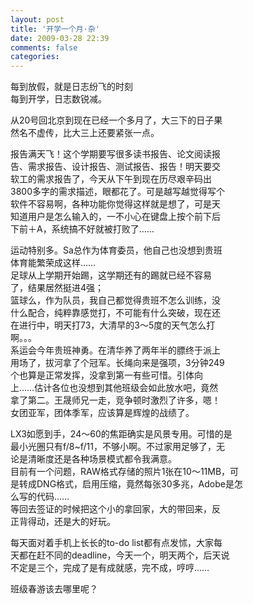 ```yaml
---
layout: post
title: '开学一个月·杂'
date: 2009-03-28 22:39
comments: false
categories: 
---
```

    

每到放假，就是日志纷飞的时刻  
每到开学，日志数锐减。  
  
从20号回北京到现在已经一个多月了，大三下的日子果   
然名不虚传，比大三上还要紧张一点。  
  
报告满天飞！这个学期要写很多读书报告、论文阅读报   
告、需求报告、设计报告、测试报告、报告！明天要交   
软工的需求报告了，今天从下午到现在历尽艰辛码出   
3800多字的需求描述，眼都花了。可是越写越觉得写个   
软件不容易啊，各种功能你觉得这样就是想了，可是天   
知道用户是怎么输入的，一不小心在键盘上按个前下后   
下前＋A，系统搞不好就被打败了……  
  
运动特别多。Sa总作为体育委员，他自己也没想到贵班   
体育能繁荣成这样……  
足球从上学期开始踢，这学期还有的踢就已经不容易   
了，结果居然挺进4强；  
篮球么，作为队员，我自己都觉得贵班不怎么训练，没   
什么配合，纯粹靠感觉打，不可能有什么突破，现在还   
在进行中，明天打73，大清早的3～5度的天气怎么打   
啊。。。  
系运会今年贵班神勇。在清华养了两年半的膘终于派上   
用场了，拔河拿了个冠军。长绳向来是强项，3分钟249   
个也算是正常发挥，没拿到第一有些可惜。引体向   
上……估计各位也没想到其他班级会如此放水吧，竟然   
拿了第二。王晟师兄一走，竞争顿时激烈了许多，嗯！  
女团亚军，团体季军，应该算是辉煌的战绩了。  
  
LX3如愿到手，24～60的焦距确实是风景专用。可惜的是   
最小光圈只有f/8~f/11，不够小啊。不过家用足够了，无   
论是清晰度还是各种场景模式都令我满意。  
目前有一个问题，RAW格式存储的照片1张在10～11MB，可   
是转成DNG格式，启用压缩，竟然每张30多兆，Adobe是怎   
么写的代码……  
等回去签证的时候把这个小的拿回家，大的带回来，反   
正背得动，还是大的好玩。  
  
每天面对着手机上长长的to-do list都有点发怵，大家每   
天都在赶不同的deadline，今天一个，明天两个，后天说   
不定是三个，完成了是有成就感，完不成，哼哼……  
  
班级春游该去哪里呢？
